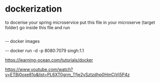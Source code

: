 # dockerization
to docerise your spring microservice
put this file in your microserve (target folder)
go inside this file and run 

 ```docker build -t singh:1.1 .
 ```
 
 -- docker images 
 
 -- docker run -d -p 8080:7079 singh:1.1
 
 https://learning-ocean.com/tutorials/docker

https://www.youtube.com/watch?v=ETBj0oxe81o&list=PL6XT0grm_Tfje2ySztzdhp0HmCjVj5P4z
